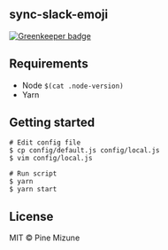 ## sync-slack-emoji

[![Greenkeeper badge](https://badges.greenkeeper.io/pine/sync-slack-emoji.svg)](https://greenkeeper.io/)

## Requirements

- Node `$(cat .node-version)`
- Yarn

## Getting started

```
# Edit config file
$ cp config/default.js config/local.js
$ vim config/local.js

# Run script
$ yarn
$ yarn start
```

## License

MIT &copy; Pine Mizune
